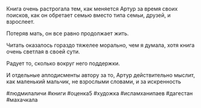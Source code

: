 Книга очень растрогала тем, как меняется Артур за время своих поисков, как он обретает семью вместо типа семьи, друзей, и взрослеет.  

Потеряв мать, он все равно продолжает жить.  

  

Читать оказалось гораздо тяжелее морально, чем я думала, хотя книга очень светлая в своей сути.  

  

Радует то, сколько вокруг него поддержки.  

И отдельные аплодисменты автору за то, Артур действительно мыслит, как маленький мальчик, не взрослыми словами, и за искренность

#людмилаличи #книги #оценка5 
#художка #исламханипаев #дагестан #махачкала